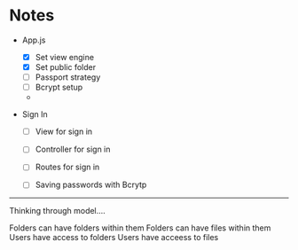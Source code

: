 # Notes

- App.js
  - [x] Set view engine
  - [x] Set public folder
  - [ ] Passport strategy
  - [ ] Bcrypt setup
  - 

- Sign In
  - [ ] View for sign in
  - [ ] Controller for sign in
  - [ ] Routes for sign in
  - [ ] Saving passwords with Bcrytp




------

Thinking through model....

Folders can have folders within them
Folders can have files within them
Users have access to folders
Users have acceess to files
